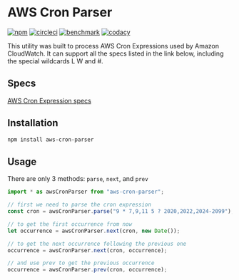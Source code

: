 # AWS Cron Parser

[![npm](https://img.shields.io/npm/v/aws-cron-parser)](https://www.npmjs.com/package/aws-cron-parser)
[![circleci](https://circleci.com/gh/beemhq/aws-cron-parser.svg?style=shield)](https://app.circleci.com/pipelines/github/beemhq/aws-cron-parser)
[![benchmark](https://img.shields.io/badge/benchmark-129%2C287%20ops%2Fsec-informational)](https://runkit.com/vinhtnguyen/aws-cron-parser---benchmark)
[![codacy](https://app.codacy.com/project/badge/Grade/6c1314916ad54dbfbe1a4698af373883)](https://app.codacy.com/manual/vinhtnguyen/aws-cron-parser/dashboard)

This utility was built to process AWS Cron Expressions used by Amazon CloudWatch. It can support all the specs listed in the link below, including the special wildcards L W and #.

## Specs

[AWS Cron Expression specs](https://docs.aws.amazon.com/AmazonCloudWatch/latest/events/ScheduledEvents.html#CronExpressions)

## Installation

```sh
npm install aws-cron-parser
```

## Usage

There are only 3 methods: `parse`, `next`, and `prev`

```js
import * as awsCronParser from "aws-cron-parser";

// first we need to parse the cron expression
const cron = awsCronParser.parse("9 * 7,9,11 5 ? 2020,2022,2024-2099");

// to get the first occurrence from now
let occurrence = awsCronParser.next(cron, new Date());

// to get the next occurrence following the previous one
occurrence = awsCronParser.next(cron, occurrence);

// and use prev to get the previous occurrence
occurrence = awsCronParser.prev(cron, occurrence);
```
